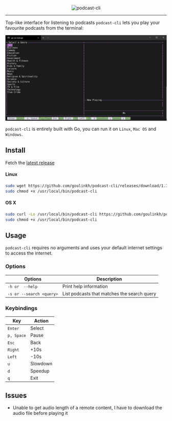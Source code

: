 <p align="center"><img width="200px" src="/resources/img/logo.png" alt="podcast-cli"/></p>


___

Top-like interface for listening to podcasts
`podcast-cli` lets you play your favourite podcasts from the terminal:
<p align="center"><img src="/resources/img/demo.gif" alt="podcast-cli"/></p>

`podcast-cli` is entirely built with Go, you can run it on `Linux`, `Mac OS` and `Windows`.

## Install
Fetch the [latest release](https://github.com/goulinkh/podcast-cli/releases)

#### Linux

```bash
sudo wget https://github.com/goulinkh/podcast-cli/releases/download/1.1.0/podcast-cli-1.1.0-linux-amd64 -O /usr/local/bin/podcast-cli
sudo chmod +x /usr/local/bin/podcast-cli
```

#### OS X

```bash
sudo curl -Lo /usr/local/bin/podcast-cli https://github.com/goulinkh/podcast-cli/releases/download/1.1.0/podcast-cli-1.1.0-darwin-amd64
sudo chmod +x /usr/local/bin/podcast-cli
```

## Usage
`podcast-cli` requires no arguments and uses your default internet settings to access the internet.

### Options

| Options                  | Description                                 |
| ------------------------ | ------------------------------------------- |
| `-h or  --help`          | Print help information                      |
| `-s or --search <query>` | List podcasts that matches the search query |

### Keybindings

| Key        | Action   |
| ---------- | -------- |
| `Enter`    | Select   |
| `p, Space` | Pause    |
| `Esc`      | Back     |
| `Right`    | +10s     |
| `Left`     | -10s     |
| `u`        | Slowdown |
| `d`        | Speedup  |
| `q`        | Exit     |


## Issues

* Unable to get audio length of a remote content, I have to download the audio file before playing it


